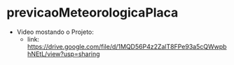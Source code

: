 # previcaoMeteorologicaPlaca

- Video mostando o Projeto:
  - link: https://drive.google.com/file/d/1MQD56P4z2ZalT8FPe93a5cQWwpbhNEtL/view?usp=sharing

